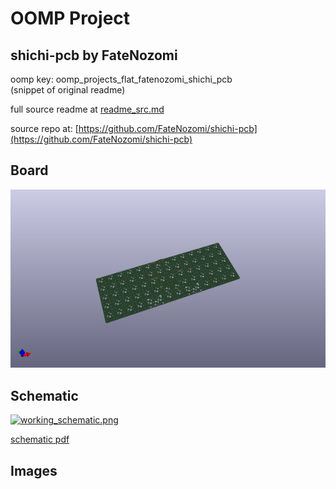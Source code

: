 # OOMP Project  
## shichi-pcb  by FateNozomi  
  
oomp key: oomp_projects_flat_fatenozomi_shichi_pcb  
(snippet of original readme)  
  
  
  full source readme at [readme_src.md](readme_src.md)  
  
source repo at: [https://github.com/FateNozomi/shichi-pcb](https://github.com/FateNozomi/shichi-pcb)  
## Board  
  
[![working_3d.png](working_3d_600.png)](working_3d.png)  
## Schematic  
  
[![working_schematic.png](working_schematic_600.png)](working_schematic.png)  
  
[schematic pdf](working_schematic.pdf)  
## Images  
